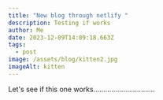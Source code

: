 ```yaml
---
title: "New blog through netlify "
description: Testing if works
author: Me
date: 2023-12-09T14:09:18.663Z
tags:
  - post
image: /assets/blog/kitten2.jpg
imageAlt: kitten
---
```

Let's see if this one works...............................